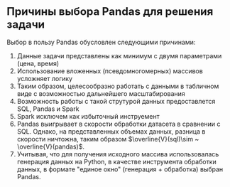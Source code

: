 <font size="5">**Причины выбора Pandas для решения задачи**</font>
<br>
<br>Выбор в пользу Pandas обусловлен следующими причинами:
1. Данные задачи представлены как минимум с двумя параметрами (цена, время)
2. Использование вложенных (псевдомногомерных) массивов усложняет логику
3. Таким образом, целесообразно работать с данными в табличном виде с возможностью дальнейшего масштабирования
4. Возможность работы с такой струтурой данных предоставлется SQL, Pandas и Spark
5. Spark исключем как избыточный инструемент 
6. Pandas выигрывает в скорости обработки датасета в сравнении с SQL.
Однако, на представленных объемах данных, разница в скорости ничтожна, таким образом $\overline{V}(sql)\sim ~ \overline{V}(pandas)$.
7. Учитывая, что для получения исходного массива использовалась генерация данных на Python, в качестве инструмента обработки данных, в формате "единое окно" (генерация + обработка) выбран Pandas.